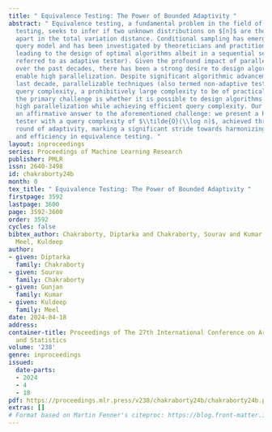```yaml
---
title: " Equivalence Testing: The Power of Bounded Adaptivity "
abstract: " Equivalence testing, a fundamental problem in the field of distribution
  testing, seeks to infer if two unknown distributions on $[n]$ are the same or far
  apart in the total variation distance. Conditional sampling has emerged as a powerful
  query model and has been investigated by theoreticians and practitioners alike,
  leading to the design of optimal algorithms albeit in a sequential setting (also
  referred to as adaptive tester). Given the profound impact of parallel computing
  over the past decades, there has been a strong desire to design algorithms that
  enable high parallelization. Despite significant algorithmic advancements over the
  last decade, parallelizable techniques (also termed non-adaptive testers) have $\\tilde{O}(\\log^{12}n)$
  query complexity, a prohibitively large complexity to be of practical usage. Therefore,
  the primary challenge is whether it is possible to design algorithms that enable
  high parallelization while achieving efficient query complexity. Our work provides
  an affirmative answer to the aforementioned challenge: we present a highly parallelizable
  tester with a query complexity of $\\tilde{O}(\\log n)$, achieved through a single
  round of adaptivity, marking a significant stride towards harmonizing parallelizability
  and efficiency in equivalence testing. "
layout: inproceedings
series: Proceedings of Machine Learning Research
publisher: PMLR
issn: 2640-3498
id: chakraborty24b
month: 0
tex_title: " Equivalence Testing: The Power of Bounded Adaptivity "
firstpage: 3592
lastpage: 3600
page: 3592-3600
order: 3592
cycles: false
bibtex_author: Chakraborty, Diptarka and Chakraborty, Sourav and Kumar, Gunjan and
  Meel, Kuldeep
author:
- given: Diptarka
  family: Chakraborty
- given: Sourav
  family: Chakraborty
- given: Gunjan
  family: Kumar
- given: Kuldeep
  family: Meel
date: 2024-04-18
address:
container-title: Proceedings of The 27th International Conference on Artificial Intelligence
  and Statistics
volume: '238'
genre: inproceedings
issued:
  date-parts:
  - 2024
  - 4
  - 18
pdf: https://proceedings.mlr.press/v238/chakraborty24b/chakraborty24b.pdf
extras: []
# Format based on Martin Fenner's citeproc: https://blog.front-matter.io/posts/citeproc-yaml-for-bibliographies/
---
```

